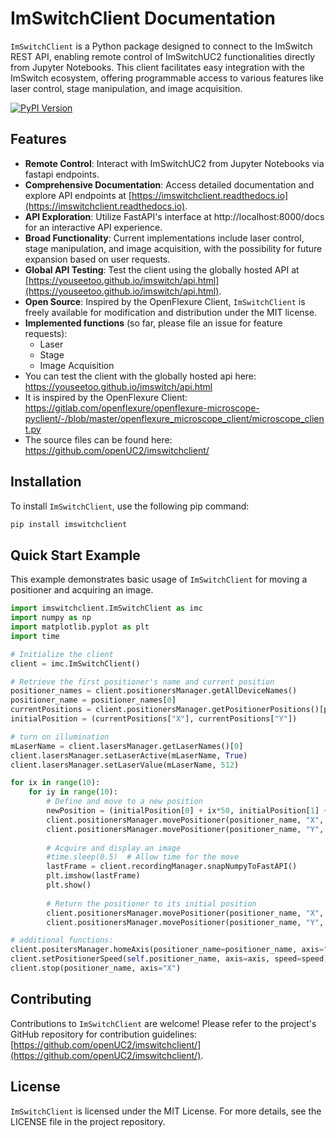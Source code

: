 # ImSwitchClient Documentation

`ImSwitchClient` is a Python package designed to connect to the ImSwitch REST API, enabling remote control of ImSwitchUC2 functionalities directly from Jupyter Notebooks. This client facilitates easy integration with the ImSwitch ecosystem, offering programmable access to various features like laser control, stage manipulation, and image acquisition.

[![PyPI Version](https://img.shields.io/pypi/v/imswitchclient.svg)](https://pypi.python.org/pypi/imswitchclient)

## Features

- **Remote Control**: Interact with ImSwitchUC2 from Jupyter Notebooks via fastapi endpoints.
- **Comprehensive Documentation**: Access detailed documentation and explore API endpoints at [https://imswitchclient.readthedocs.io](https://imswitchclient.readthedocs.io).
- **API Exploration**: Utilize FastAPI's interface at http://localhost:8000/docs for an interactive API experience.
- **Broad Functionality**: Current implementations include laser control, stage manipulation, and image acquisition, with the possibility for future expansion based on user requests.
- **Global API Testing**: Test the client using the globally hosted API at [https://youseetoo.github.io/imswitch/api.html](https://youseetoo.github.io/imswitch/api.html).
- **Open Source**: Inspired by the OpenFlexure Client, `ImSwitchClient` is freely available for modification and distribution under the MIT license.
- **Implemented functions** (so far, please file an issue for feature requests):
  - Laser
  - Stage
  - Image Acquisition
- You can test the client with the globally hosted api here: https://youseetoo.github.io/imswitch/api.html
- It is inspired by the OpenFlexure Client: https://gitlab.com/openflexure/openflexure-microscope-pyclient/-/blob/master/openflexure_microscope_client/microscope_client.py
- The source files can be found here: https://github.com/openUC2/imswitchclient/

## Installation

To install `ImSwitchClient`, use the following pip command:

```bash
pip install imswitchclient
```

## Quick Start Example

This example demonstrates basic usage of `ImSwitchClient` for moving a positioner and acquiring an image.

```python
import imswitchclient.ImSwitchClient as imc 
import numpy as np
import matplotlib.pyplot as plt
import time

# Initialize the client
client = imc.ImSwitchClient()

# Retrieve the first positioner's name and current position
positioner_names = client.positionersManager.getAllDeviceNames()
positioner_name = positioner_names[0]
currentPositions = client.positionersManager.getPositionerPositions()[positioner_name]
initialPosition = (currentPositions["X"], currentPositions["Y"])

# turn on illumination
mLaserName = client.lasersManager.getLaserNames()[0]
client.lasersManager.setLaserActive(mLaserName, True)
client.lasersManager.setLaserValue(mLaserName, 512)

for ix in range(10):
    for iy in range(10):
        # Define and move to a new position
        newPosition = (initialPosition[0] + ix*50, initialPosition[1] + iy*50)
        client.positionersManager.movePositioner(positioner_name, "X", newPosition[0], is_absolute=True, is_blocking=True)
        client.positionersManager.movePositioner(positioner_name, "Y", newPosition[1], is_absolute=True, is_blocking=True)
        
        # Acquire and display an image
        #time.sleep(0.5)  # Allow time for the move
        lastFrame = client.recordingManager.snapNumpyToFastAPI()
        plt.imshow(lastFrame)
        plt.show()
        
        # Return the positioner to its initial position
        client.positionersManager.movePositioner(positioner_name, "X", initialPosition[0], is_absolute=True, is_blocking=True)
        client.positionersManager.movePositioner(positioner_name, "Y", initialPosition[1], is_absolute=True, is_blocking=True)

# additional functions:
client.positersManager.homeAxis(positioner_name=positioner_name, axis="X", is_blocking=False)
client.setPositionerSpeed(self.positioner_name, axis=axis, speed=speed)
client.stop(positioner_name, axis="X")
```

## Contributing

Contributions to `ImSwitchClient` are welcome! Please refer to the project's GitHub repository for contribution guidelines: [https://github.com/openUC2/imswitchclient/](https://github.com/openUC2/imswitchclient/).

## License

`ImSwitchClient` is licensed under the MIT License. For more details, see the LICENSE file in the project repository.

